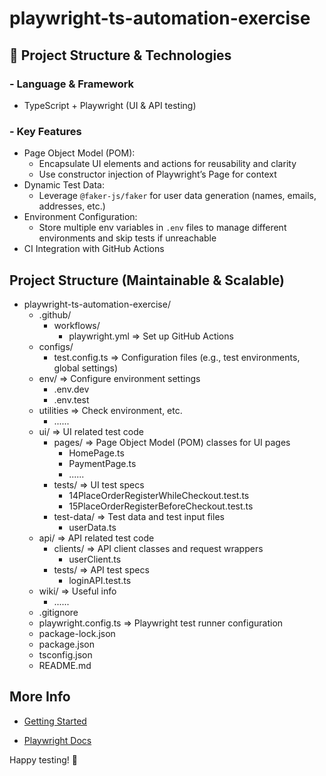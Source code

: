 # playwright-ts-automation-exercise

## 🚀 Project Structure & Technologies

### - Language & Framework

- TypeScript + Playwright (UI & API testing)

### - Key Features

- Page Object Model (POM):
  - Encapsulate UI elements and actions for reusability and clarity
  - Use constructor injection of Playwright’s Page for context
- Dynamic Test Data:
  - Leverage `@faker-js/faker` for user data generation (names, emails, addresses, etc.)
- Environment Configuration:
  - Store multiple env variables in `.env` files to manage different environments and skip tests if unreachable
- CI Integration with GitHub Actions

## Project Structure (Maintainable & Scalable)

- playwright-ts-automation-exercise/
  - .github/
    - workflows/
      - playwright.yml => Set up GitHub Actions
  - configs/
    - test.config.ts => Configuration files (e.g., test environments, global settings)
  - env/ => Configure environment settings
    - .env.dev
    - .env.test
  - utilities => Check environment, etc.
    - ......
  - ui/ => UI related test code
    - pages/ => Page Object Model (POM) classes for UI pages
      - HomePage.ts
      - PaymentPage.ts
      - ......
    - tests/ => UI test specs
      - 14PlaceOrderRegisterWhileCheckout.test.ts
      - 15PlaceOrderRegisterBeforeCheckout.test.ts
    - test-data/ => Test data and test input files
      - userData.ts
  - api/ => API related test code
    - clients/ => API client classes and request wrappers
      - userClient.ts
    - tests/ => API test specs
      - loginAPI.test.ts
  - wiki/ => Useful info
    - ......
  - .gitignore
  - playwright.config.ts => Playwright test runner configuration
  - package-lock.json
  - package.json
  - tsconfig.json
  - README.md

## More Info

- [Getting Started](https://github.com/EmeraldCHEN/playwright-ts-automation-exercise/blob/main/wiki/Getting_Started.md)

- [Playwright Docs](https://playwright.dev/docs/intro)

Happy testing! 🚀
